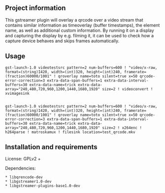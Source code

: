 ## Project information

This gstreamer plugin will overlay a qrcode over a video stream that contains similar information as timeoverlay (buffer timestamps), the element name, as well as additional custom information. By running it on a display and capturing the display by e.g. filming it, it can be used to check how a capture device behaves and skips frames automatically.

## Usage

	gst-launch-1.0 videotestsrc pattern=2 num-buffers=600 ! "video/x-raw, format=(string)I420, width=(int)320, height=(int)240, framerate=(fraction)60000/1001" ! qroverlay name=toto silent=true x=50 qrcode-error-correction=3 extra-data-span-buffers=1 extra-data-interval-buffers=30 extra-data-name=trick extra-data-array="240,480,720,960,1200,1440,1680,1920" size=2 ! videoconvert ! xvimagesink


	gst-launch-1.0 videotestsrc pattern=2 num-buffers=600 ! "video/x-raw, format=(string)I420, width=(int)320, height=(int)240, framerate=(fraction)60000/1001" ! qroverlay name=toto silent=true x=50 qrcode-error-correction=3 extra-data-span-buffers=1 extra-data-interval-buffers=30 extra-data-name=trick extra-data-array="240,480,720,960,1200,1440,1680,1920" size=2 ! x264enc ! h264parse ! matroskamux ! filesink location=test_qrcode.mkv

## Installation and requirements

License: GPLv2 +

Dependencies:

	* libqrencode-dev
	* libgstreamer1.0-dev
	* libgstreamer-plugins-base1.0-dev
